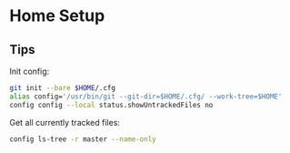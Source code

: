 # Home Setup

## Tips

Init config:

```sh
git init --bare $HOME/.cfg
alias config='/usr/bin/git --git-dir=$HOME/.cfg/ --work-tree=$HOME'
config config --local status.showUntrackedFiles no

```

Get all currently tracked files:

```sh
config ls-tree -r master --name-only
```
